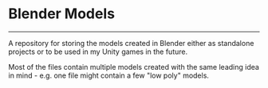 # Blender Models

---
A repository for storing the models created in Blender either as standalone projects or to be used in my Unity games in the future.

Most of the files contain multiple models created with the same leading idea in mind - e.g. one file might contain a few "low poly" models.
